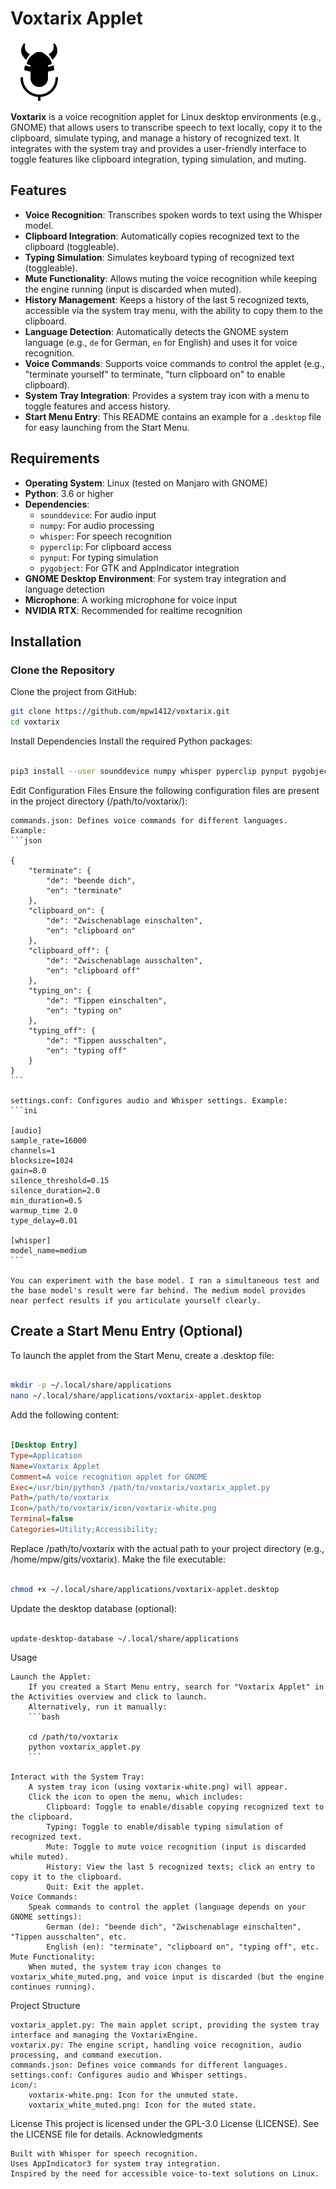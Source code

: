 # Voxtarix Applet

![Voxtarix Icon](icon/voxtarix.png)

**Voxtarix** is a voice recognition applet for Linux desktop environments (e.g., GNOME) that allows users to transcribe speech to text locally, copy it to the clipboard, simulate typing, and manage a history of recognized text. It integrates with the system tray and provides a user-friendly interface to toggle features like clipboard integration, typing simulation, and muting.

## Features

- **Voice Recognition**: Transcribes spoken words to text using the Whisper model.
- **Clipboard Integration**: Automatically copies recognized text to the clipboard (toggleable).
- **Typing Simulation**: Simulates keyboard typing of recognized text (toggleable).
- **Mute Functionality**: Allows muting the voice recognition while keeping the engine running (input is discarded when muted).
- **History Management**: Keeps a history of the last 5 recognized texts, accessible via the system tray menu, with the ability to copy them to the clipboard.
- **Language Detection**: Automatically detects the GNOME system language (e.g., `de` for German, `en` for English) and uses it for voice recognition.
- **Voice Commands**: Supports voice commands to control the applet (e.g., "terminate yourself" to terminate, "turn clipboard on" to enable clipboard).
- **System Tray Integration**: Provides a system tray icon with a menu to toggle features and access history.
- **Start Menu Entry**: This README contains an example for a `.desktop` file for easy launching from the Start Menu.

## Requirements

- **Operating System**: Linux (tested on Manjaro with GNOME)
- **Python**: 3.6 or higher
- **Dependencies**:
  - `sounddevice`: For audio input
  - `numpy`: For audio processing
  - `whisper`: For speech recognition
  - `pyperclip`: For clipboard access
  - `pynput`: For typing simulation
  - `pygobject`: For GTK and AppIndicator integration
- **GNOME Desktop Environment**: For system tray integration and language detection
- **Microphone**: A working microphone for voice input
- **NVIDIA RTX**: Recommended for realtime recognition

## Installation

### Clone the Repository
Clone the project from GitHub:
```bash
git clone https://github.com/mpw1412/voxtarix.git
cd voxtarix
```

Install Dependencies
Install the required Python packages:

```bash

pip3 install --user sounddevice numpy whisper pyperclip pynput pygobject
```

Edit Configuration Files
Ensure the following configuration files are present in the project directory (/path/to/voxtarix/):

    commands.json: Defines voice commands for different languages. Example:
    ```json

    {
        "terminate": {
            "de": "beende dich",
            "en": "terminate"
        },
        "clipboard_on": {
            "de": "Zwischenablage einschalten",
            "en": "clipboard on"
        },
        "clipboard_off": {
            "de": "Zwischenablage ausschalten",
            "en": "clipboard off"
        },
        "typing_on": {
            "de": "Tippen einschalten",
            "en": "typing on"
        },
        "typing_off": {
            "de": "Tippen ausschalten",
            "en": "typing off"
        }
    }
    ```

    settings.conf: Configures audio and Whisper settings. Example:
    ```ini

    [audio]
    sample_rate=16000
    channels=1
    blocksize=1024
    gain=8.0
    silence_threshold=0.15
    silence_duration=2.0
    min_duration=0.5
    warmup_time 2.0
    type_delay=0.01

    [whisper]
    model_name=medium
    ```

    You can experiment with the base model. I ran a simultaneous test and the base model's result were far behind. The medium model provides near perfect results if you articulate yourself clearly.

## Create a Start Menu Entry (Optional)
To launch the applet from the Start Menu, create a .desktop file:
```bash

mkdir -p ~/.local/share/applications
nano ~/.local/share/applications/voxtarix-applet.desktop
```

Add the following content:
```ini

[Desktop Entry]
Type=Application
Name=Voxtarix Applet
Comment=A voice recognition applet for GNOME
Exec=/usr/bin/python3 /path/to/voxtarix/voxtarix_applet.py
Path=/path/to/voxtarix
Icon=/path/to/voxtarix/icon/voxtarix-white.png
Terminal=false
Categories=Utility;Accessibility;
```

Replace /path/to/voxtarix with the actual path to your project directory (e.g., /home/mpw/gits/voxtarix).
Make the file executable:
```bash

chmod +x ~/.local/share/applications/voxtarix-applet.desktop
```

Update the desktop database (optional):
```bash

update-desktop-database ~/.local/share/applications
```

Usage

    Launch the Applet:
        If you created a Start Menu entry, search for "Voxtarix Applet" in the Activities overview and click to launch.
        Alternatively, run it manually:
        ```bash

        cd /path/to/voxtarix
        python voxtarix_applet.py
        ```

    Interact with the System Tray:
        A system tray icon (using voxtarix-white.png) will appear.
        Click the icon to open the menu, which includes:
            Clipboard: Toggle to enable/disable copying recognized text to the clipboard.
            Typing: Toggle to enable/disable typing simulation of recognized text.
            Mute: Toggle to mute voice recognition (input is discarded while muted).
            History: View the last 5 recognized texts; click an entry to copy it to the clipboard.
            Quit: Exit the applet.
    Voice Commands:
        Speak commands to control the applet (language depends on your GNOME settings):
            German (de): "beende dich", "Zwischenablage einschalten", "Tippen ausschalten", etc.
            English (en): "terminate", "clipboard on", "typing off", etc.
    Mute Functionality:
        When muted, the system tray icon changes to voxtarix_white_muted.png, and voice input is discarded (but the engine continues running).

Project Structure

    voxtarix_applet.py: The main applet script, providing the system tray interface and managing the VoxtarixEngine.
    voxtarix.py: The engine script, handling voice recognition, audio processing, and command execution.
    commands.json: Defines voice commands for different languages.
    settings.conf: Configures audio and Whisper settings.
    icon/:
        voxtarix-white.png: Icon for the unmuted state.
        voxtarix_white_muted.png: Icon for the muted state.

License
This project is licensed under the GPL-3.0 License (LICENSE). See the LICENSE file for details.
Acknowledgments

    Built with Whisper for speech recognition.
    Uses AppIndicator3 for system tray integration.
    Inspired by the need for accessible voice-to-text solutions on Linux.


